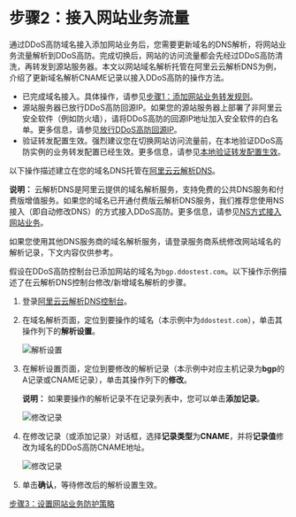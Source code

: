# 步骤2：接入网站业务流量

通过DDoS高防域名接入添加网站业务后，您需要更新域名的DNS解析，将网站业务流量解析到DDoS高防。完成切换后，网站的访问流量都会先经过DDoS高防清洗，再转发到源站服务器。本文以网站域名解析托管在阿里云云解析DNS为例，介绍了更新域名解析CNAME记录以接入DDoS高防的操作方法。

-   已完成域名接入。具体操作，请参见[步骤1：添加网站业务转发规则](/intl.zh-CN/DDoS高防（新BGP&国际）用户指南/快速入门/防护网站业务/步骤1：添加网站业务转发规则.md)。
-   源站服务器已放行DDoS高防回源IP。如果您的源站服务器上部署了非阿里云安全软件（例如防火墙），请将DDoS高防的回源IP地址加入安全软件的白名单。更多信息，请参见[放行DDoS高防回源IP](/intl.zh-CN/DDoS高防（新BGP&国际）用户指南/接入DDoS高防/放行DDoS高防回源IP.md)。
-   验证转发配置生效。强烈建议您在切换网站访问流量前，在本地验证DDoS高防实例的业务转发配置已经生效。更多信息，请参见[本地验证转发配置生效](/intl.zh-CN/DDoS高防（新BGP&国际）用户指南/接入DDoS高防/网站配置/本地验证转发配置生效.md)。

以下操作描述建立在您的域名DNS托管在[阿里云云解析DNS](https://www.alibabacloud.com/product/dns)。

**说明：** 云解析DNS是阿里云提供的域名解析服务，支持免费的公共DNS服务和付费版增值服务。如果您的域名已开通付费版云解析DNS服务，我们推荐您使用NS接入（即自动修改DNS）的方式接入DDoS高防。更多信息，请参见[NS方式接入网站业务](/intl.zh-CN/DDoS高防（新BGP&国际）用户指南/接入DDoS高防/业务接入配置/NS方式接入网站业务.md)。

如果您使用其他DNS服务商的域名解析服务，请登录服务商系统修改网站域名的解析记录，下文内容仅供参考。

假设在DDoS高防控制台已添加网站的域名为`bgp.ddostest.com`。以下操作示例描述了在云解析DNS控制台修改/新增域名解析的步骤。

1.  登录[阿里云云解析DNS控制台](https://dns.console.aliyun.com)。

2.  在域名解析页面，定位到要操作的域名（本示例中为`ddostest.com`），单击其操作列下的**解析设置**。

    ![解析设置](https://static-aliyun-doc.oss-accelerate.aliyuncs.com/assets/img/zh-CN/0707947061/p45866.png)

3.  在解析设置页面，定位到要修改的解析记录（本示例中对应主机记录为**bgp**的A记录或CNAME记录），单击其操作列下的**修改**。

    **说明：** 如果要操作的解析记录不在记录列表中，您可以单击**添加记录**。

    ![修改记录](https://static-aliyun-doc.oss-accelerate.aliyuncs.com/assets/img/zh-CN/0707947061/p45867.png)

4.  在修改记录（或添加记录）对话框，选择**记录类型**为**CNAME**，并将**记录值**修改为域名的DDoS高防CNAME地址。

    ![修改记录](https://static-aliyun-doc.oss-accelerate.aliyuncs.com/assets/img/zh-CN/0707947061/p45868.png)

5.  单击**确认**，等待修改后的解析设置生效。


[步骤3：设置网站业务防护策略](/intl.zh-CN/DDoS高防（新BGP&国际）用户指南/快速入门/防护网站业务/步骤3：设置网站业务防护策略.md)

